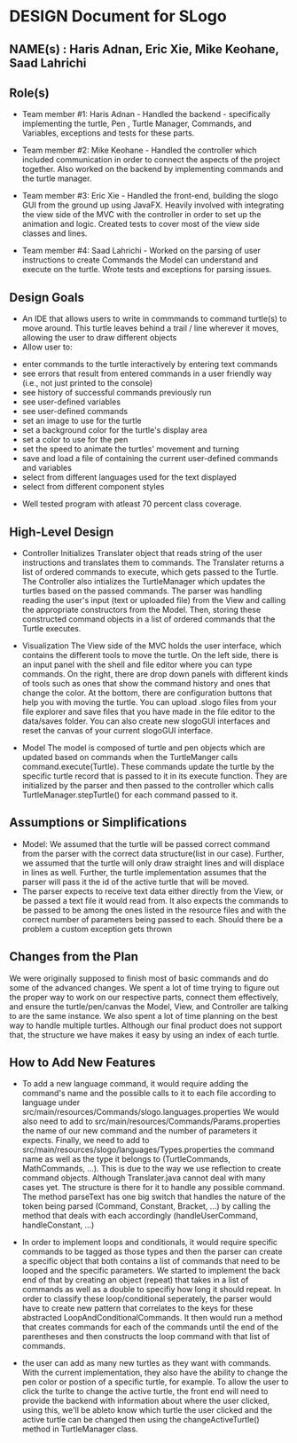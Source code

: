 # DESIGN Document for SLogo
## NAME(s) : Haris Adnan, Eric Xie, Mike Keohane, Saad Lahrichi


## Role(s)

* Team member #1: Haris Adnan - Handled the backend - specifically implementing the turtle, Pen , Turtle Manager, Commands, and Variables, exceptions and tests for these parts.

* Team member #2: Mike Keohane - Handled the controller which included communication in order to connect the aspects of the project together. Also worked on the backend by implementing commands and the turtle manager.

* Team member #3: Eric Xie - Handled the front-end, building the slogo GUI from the ground up using JavaFX. Heavily involved with integrating the view side of the MVC with the controller in order to set up the animation and logic. Created tests to cover most of the view side classes and lines.


* Team member #4: Saad Lahrichi - Worked on the parsing of user instructions to create Commands the Model can understand and execute on the turtle. Wrote tests and exceptions for parsing issues.



## Design Goals
* An IDE that allows users to write in commmands to command turtle(s) to move around. This turtle leaves behind a trail / line wherever it moves, allowing the user to draw different objects
* Allow user to:
- enter commands to the turtle interactively by entering text commands
- see errors that result from entered commands in a user friendly way (i.e., not just printed to the console)
- see history of successful commands previously run
- see user-defined variables
- see user-defined commands
- set an image to use for the turtle
- set a background color for the turtle's display area
- set a color to use for the pen
- set the speed to animate the turtles' movement and turning
- save and load a file of containing the current user-defined commands and variables
- select from different languages used for the text displayed
- select from different component styles

* Well tested program with atleast 70 percent class coverage.

## High-Level Design
* Controller
  Initializes Translater object that reads string of the user instructions and translates them to commands. The   Translater returns a list of ordered commands to execute, which gets passed to the Turtle. The Controller also intializes the TurtleManager which updates the turtles based on the passed commands.
  The parser was handling reading the user's input (text or uploaded file) from the View and calling the appropriate constructors from the Model. Then, storing these constructed command objects in a list of ordered commands that the Turtle executes.

* Visualization
  The View side of the MVC holds the user interface, which contains the different tools to move the turtle. On the left side, there is an input panel with the shell and file editor where you can type commands. On the right, there are drop down panels with different kinds of tools such as ones that show the command history and ones that change the color.
  At the bottom, there are configuration buttons that help you with moving the turtle. You can upload .slogo files from your file explorer and save files that you have made in the file editor to the data/saves folder. You can also create new slogoGUI interfaces and reset the canvas of your current slogoGUI interface.

* Model
  The model is composed of turtle and pen objects which are updated based on commands when the TurtleManger calls command.execute(Turtle). These commands update the turtle by the specific turtle record that is passed to it in its execute function. They are initialized by the parser and then passed to the controller which calls TurtleManager.stepTurtle() for each command passed to it.



## Assumptions or Simplifications
* Model: We assumed that the turtle will be passed correct command from the parser with the correct data structure(list in our case). Further, we assumed that the turtle will only draw straight lines and will displace in lines as well. Further, the turtle implementation assumes that the parser will pass it the id of the active turtle that will be moved.
* The parser expects to receive text data either directly from the View, or be passed a text file it would read from. It also expects the commands to be passed to be among the ones listed in the resource files and with the correct number of parameters being passed to each. Should there be a problem a custom exception gets thrown

## Changes from the Plan
We were originally supposed to finish most of basic commands and do some of the advanced changes. We spent a lot of time trying to figure out the proper way to work on our respective parts, connect them effectively, and ensure the turtle/pen/canvas the Model, View, and Controller are talking to are the same instance. We also spent a lot of time planning on the best way to handle multiple turtles. Although our final product does not support that, the structure we have makes it easy by using an index of each turtle.

## How to Add New Features
* To add a new language command, it would require adding the command's name and the possible calls to it to each file according to language under src/main/resources/Commands/slogo.languages.properties We would also need to add to src/main/resources/Commands/Params.properties the name of our new command and the number of parameters it expects.
  Finally, we need to add to src/main/resources/slogo/languages/Types.properties the command name  as well as the type it belongs to (TurtleCommands, MathCommands, ...). This is due to the way  we use reflection to create command objects. Although Translater.java cannot deal with many cases yet.
  The structure is there for it to handle any possible command. The method parseText has one big switch that handles the nature of the token being parsed (Command, Constant, Bracket, ...) by calling the method that deals with each accordingly (handleUserCommand, handleConstant, ...)

* In order to implement loops and conditionals, it would require specific commands to be tagged as those types and then the parser can create a specific object that both contains a list of commands that need to be looped and the specific parameters. We started to implement the back end of that by creating an object (repeat) that takes in a list of commands as well as a double to specifiy how long it should repeat. In order to classify these loop/conditional seperately, the parser would have to create new pattern that correlates to the keys for these abstracted LoopAndConditionalCommands. It then would run a method that creates commands for each of the commands until the end of the parentheses and then constructs the loop command with that list of commands.

* the user can add as many new turtles as they want with commands. With the current implementation, they also have the ability to change the pen color or postion of a specific turtle, for example. To allow the user to click the turlte to change the active turtle, the front end will need to provide the backend with information about where the user clicked, using this, we'll be ableto know which turtle the user clicked and the active turtle can be changed then using the changeActiveTurtle() method in TurtleManager class.

